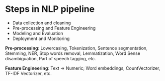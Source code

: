 # Steps in NLP pipeline
- Data collection and cleaning
- Pre-processing and Feature Engineering
- Modeling and Evaluation
- Deployment and Monitoring

**Pre-processing**: Lowercasing, Tokenization, Sentence segmentation, Stemming, NER, Stop words removal, Lemmatization, Word Sense disambiguation, Part of speech tagging, etc.

**Feature Engineering**: Text -> Numeric; Word embeddings, CountVectorizer, TF-IDF Vectorizer, etc.